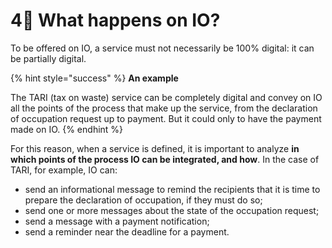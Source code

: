 # 4⃣ What happens on IO?

To be offered on IO, a service must not necessarily be 100% digital: it can be partially digital. 

{% hint style="success" %}
**An example**

The TARI (tax on waste) service can be completely digital and convey on IO all the points of the process that make up the service, from the declaration of occupation request up to payment. But it could only to have the payment made on IO.
{% endhint %}

For this reason, when a service is defined, it is important to analyze **in which points of the process IO can be integrated, and how**. In the case of TARI, for example, IO can:

* send an informational message to remind the recipients that it is time to prepare the declaration of occupation, if they must do so;
* send one or more messages about the state of the occupation request;
* send a message with a payment notification;
* send a reminder near the deadline for a payment. 